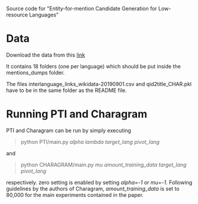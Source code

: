 Source code for "Entity-for-mention Candidate Generation for Low-resource Languages"

# Data

Download the data from this [link](https://doi.org/10.5281/zenodo.3953649)

It contains 18 folders (one per language) which should be put inside the mentions_dumps folder.

The files interlanguage_links_wikidata-20190901.csv and qid2title_CHAR.pkl have to be in the same folder as the README file.

# Running PTI and Charagram

PTI and Charagram can be run by simply executing 

> python PTI/main.py *alpha* *lambda* *target_lang* *pivot_lang*

and

> python CHARAGRAM/main.py *mu* *amount_training_data* *target_lang* *pivot_lang*

respectively. zero setting is enabled by setting *alpha=-1* or *mu=-1*. Following guidelines by the authors of Charagram, *amount_training_data* is set to 80,000 for the main experiments contained in the paper.
